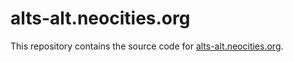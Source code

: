 # alts-alt.neocities.org

This repository contains the source code for [alts-alt.neocities.org](https://alts-alt.neocities.org).

